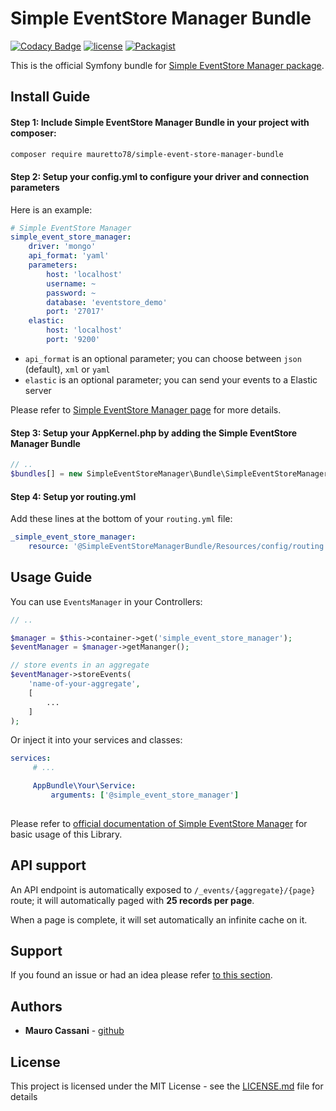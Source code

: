 # Simple EventStore Manager Bundle #

[![Codacy Badge](https://api.codacy.com/project/badge/Grade/421ed4fab69c4702ab3d2fec40e3aaa4)](https://www.codacy.com/app/mauretto78/simple-event-store-manager-bundle?utm_source=github.com&amp;utm_medium=referral&amp;utm_content=mauretto78/simple-event-store-manager-bundle&amp;utm_campaign=Badge_Grade)
[![license](https://img.shields.io/github/license/mauretto78/simple-event-store-manager-bundle.svg)]()
[![Packagist](https://img.shields.io/packagist/v/mauretto78/simple-event-store-manager-bundle.svg)]()

This is the official Symfony bundle for [Simple EventStore Manager package](https://github.com/mauretto78/simple-event-store-manager).

## Install Guide ##

#### Step 1: Include Simple EventStore Manager Bundle in your project with composer:

```bash
composer require mauretto78/simple-event-store-manager-bundle
```

#### Step 2: Setup your config.yml to configure your driver and connection parameters

Here is an example:

```yml
# Simple EventStore Manager
simple_event_store_manager:
    driver: 'mongo'
    api_format: 'yaml'
    parameters:
        host: 'localhost'
        username: ~
        password: ~
        database: 'eventstore_demo'
        port: '27017'
    elastic:
        host: 'localhost'
        port: '9200'
```

* `api_format` is an optional parameter; you can choose between `json` (default), `xml` or `yaml`
* `elastic` is an optional parameter; you can send your events to a Elastic server

Please refer to [Simple EventStore Manager page](https://github.com/mauretto78/simple-event-store-manager) for more details.

#### Step 3: Setup your AppKernel.php by adding the Simple EventStore Manager Bundle 

```php
// ..
$bundles[] = new SimpleEventStoreManager\Bundle\SimpleEventStoreManagerBundle();
```

#### Step 4: Setup yor routing.yml

Add these lines at the bottom of your `routing.yml` file:

```yaml
_simple_event_store_manager:
    resource: '@SimpleEventStoreManagerBundle/Resources/config/routing.yml'
```

## Usage Guide ##

You can use `EventsManager` in your Controllers:

```php
// ..

$manager = $this->container->get('simple_event_store_manager');
$eventManager = $manager->getMananger();

// store events in an aggregate
$eventManager->storeEvents(
    'name-of-your-aggregate',
    [
        ...
    ]
);

```

Or inject it into your services and classes:

```yaml
services:
     # ...

     AppBundle\Your\Service:
         arguments: ['@simple_event_store_manager']
         
```

Please refer to [official documentation of Simple EventStore Manager](https://github.com/mauretto78/simple-event-store-manager) for basic usage of this Library.

## API support ##

An API endpoint is automatically exposed to `/_events/{aggregate}/{page}` route; it will automatically paged with **25 records per page**. 

When a page is complete, it will set automatically an infinite cache on it.

## Support ##

If you found an issue or had an idea please refer [to this section](https://github.com/mauretto78/simple-event-store-manager-bundle/issues).

## Authors

* **Mauro Cassani** - [github](https://github.com/mauretto78)

## License

This project is licensed under the MIT License - see the [LICENSE.md](LICENSE.md) file for details
